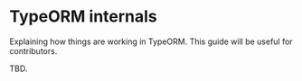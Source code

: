 # TypeORM internals

Explaining how things are working in TypeORM.
This guide will be useful for contributors.

TBD. 